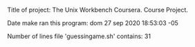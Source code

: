 Title of project: The Unix Workbench Coursera. Course Project.

Date make ran this program:
dom 27 sep 2020 18:53:03 -05

Number of lines file 'guessingame.sh' contains: 
31
